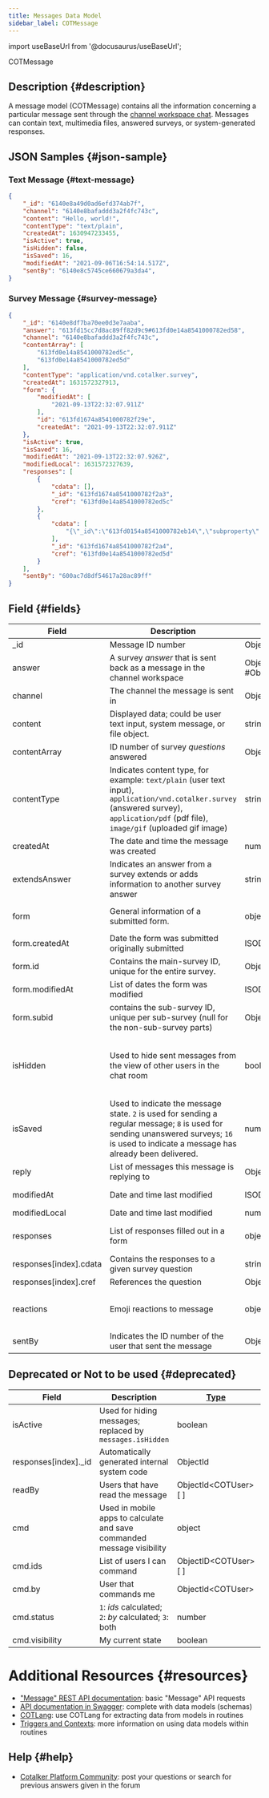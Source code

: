 ```yaml
---
title: Messages Data Model
sidebar_label: COTMessage
---
```

import useBaseUrl from '@docusaurus/useBaseUrl';

<span className="hero__subtitle">COTMessage</span>

## Description {#description}

A message model (COTMessage) contains all the information concerning a particular message sent through the [channel workspace chat](/docs/documentation/client/channels#channel-workspace-layout). Messages can contain text, multimedia files, answered surveys, or system-generated responses.



## JSON Samples {#json-sample}

### Text Message {#text-message}
```json
{
    "_id": "6140e8a49d0ad6efd374ab7f",
    "channel": "6140e8bafaddd3a2f4fc743c",
    "content": "Hello, world!",
    "contentType": "text/plain",
    "createdAt": 1630947233455,
    "isActive": true,
    "isHidden": false,
    "isSaved": 16,
    "modifiedAt": "2021-09-06T16:54:14.517Z",
    "sentBy": "6140e8c5745ce660679a3da4",
}
```

### Survey Message {#survey-message}
```json
{
    "_id": "6140e8df7ba70ee0d3e7aaba",
    "answer": "613fd15cc7d8ac89ff82d9c9#613fd0e14a8541000782ed58",
    "channel": "6140e8bafaddd3a2f4fc743c",
    "contentArray": [
        "613fd0e14a8541000782ed5c",
        "613fd0e14a8541000782ed5d"
    ],
    "contentType": "application/vnd.cotalker.survey",
    "createdAt": 1631572327913,
    "form": {
        "modifiedAt": [
            "2021-09-13T22:32:07.911Z"
        ],
        "id": "613fd1674a8541000782f29e",
        "createdAt": "2021-09-13T22:32:07.911Z"
    },
    "isActive": true,
    "isSaved": 16,
    "modifiedAt": "2021-09-13T22:32:07.926Z",
    "modifiedLocal": 1631572327639,
    "responses": [
        {
            "cdata": [],
            "_id": "613fd1674a8541000782f2a3",
            "cref": "613fd0e14a8541000782ed5c"
        },
        {
            "cdata": [
                "{\"_id\":\"613fd0154a8541000782eb14\",\"subproperty\":[],\"isActive\":true,\"name\":{\"code\":\"nyc_00\",\"display\":\"New York\"},\"propertyType\":\"location\",\"company\":\"600ac7d8df5461626aac89c0\",\"createdAt\":\"2021-09-13T22:26:29.673Z\",\"modifiedAt\":\"2021-09-13T22:26:29.686Z\"}"
            ],
            "_id": "613fd1674a8541000782f2a4",
            "cref": "613fd0e14a8541000782ed5d"
        }
    ],
    "sentBy": "600ac7d8df54617a28ac89ff"
}
```



## Field {#fields}

| Field | Description | [Type](/docs/documentation/models/overview_model#data-types) | Notes |
| ----  | ---- | ----------- | ----  |
| \_id | Message ID number | ObjectId<COTMessage\> | |
| answer | A survey _answer_ that is sent back as a message in the channel workspace | ObjectId<COTAnswer.uuid\> #ObjectId<COTSurvey\> | [Answers Model](/docs/documentation/models/surveys/model_answers), [Survey Model](/docs/documentation/models/surveys/model_surveys) |
| channel | The channel the message is sent in | ObjectId<COTChannel\> | [Channel Model](/docs/documentation/models/communication/model_channels) |
| content | Displayed data; could be user text input, system message, or file object. | string | Required. For details, go to [COTMessageContentType](/docs/documentation/models/communication/model_messageContent). |
| contentArray | ID number of survey _questions_ answered | ObjectId<COTQuestion\>[ ] | [Question Model](/docs/documentation/models/surveys/model_questions) |
| contentType | Indicates content type, for example: `text/plain` (user text input), `application/vnd.cotalker.survey` (answered survey), `application/pdf` (pdf file), `image/gif` (uploaded gif image) | string | Required. For details, go to [COTMessageContentType](/docs/documentation/models/communication/model_messageContent). |
| createdAt | The date and time the message was created | number | Unix epoch time format |
| extendsAnswer | Indicates an answer from a survey extends or adds information to another survey answer | string | Superseded by [COTQuestion](/docs/documentation/models/surveys/model_questions) Content Type `survey+survey`. See also [Survey Component](/docs/documentation/admin/survey/components/survey). |
| form | General information of a submitted form. | object | A copy of the question responses can be found in `messages.responses` |
| form.createdAt | Date the form was submitted originally submitted | ISODate | YYYY-MM-DDTHH:mm:ss.SSSZ |
| form.id | Contains the main-survey ID, unique for the entire survey. | ObjectId | |
| form.modifiedAt | List of dates the form was modified | ISODate[ ] | YYYY-MM-DDTHH:mm:ss.SSSZ  |
| form.subid | contains the sub-survey ID, unique per sub-survey (null for the non-sub-survey parts) | ObjectId | |
| isHidden | Used to hide sent messages from the view of other users in the chat room | boolean | When users choose to delete a message from the channel's workspace, this option is set to `true`; messages are never truly deleted, just hidden. |
| isSaved | Used to indicate the message state. `2` is used for sending a regular message; `8` is used for sending unanswered surveys; `16` is used to indicate a message has already been delivered. | number | Use with precaution; consult the [Cotalker Platform Community](https://github.com/Cotalker/documentation/discussions) for further details |
| reply | List of messages this message is replying to | ObjectID<COTMessage\>[ ] | |
| modifiedAt | Date and time last modified | ISODate | YYYY-MM-DDTHH:mm:ss.SSSZ  |
| modifiedLocal | Date and time last modified | number | Unix epoch time format |
| responses | List of responses filled out in a form | object[ ] | Check `message.form` for the forms identification data | 
| responses[index].cdata | Contains the responses to a given survey question | string[ ] | |
| responses[index].cref | References the question | ObjectId<COTQuestion\> | [Question Model](/docs/documentation/models/surveys/model_questions) |
| reactions | Emoji reactions to message | object | Emojis used on message appear as object keys, e.g., `reactions.laugh`, `reactions.rocket` |
| sentBy | Indicates the ID number of the user that sent the message | ObjectId<COTUser\> | [User Model](/docs/documentation/models/users/model_users) |

## Deprecated or Not to be used {#deprecated}
| Field | Description | [Type](/docs/documentation/models/overview_model#data-types) | Notes |
| ----  | ---- | ----------- | ----  |
| isActive | Used for hiding messages; replaced by `messages.isHidden` | boolean | DEPRECATED |
| responses[index].\_id | Automatically generated internal system code | ObjectId | Not to be used |
| readBy | Users that have read the message | ObjectId<COTUser\>[ ] | DEPRECATED |
| cmd | Used in mobile apps to calculate and save commanded message visibility | object | DEPRECATED |
| cmd.ids | List of users I can command | ObjectID<COTUser\>[ ] | DEPRECATED |
| cmd.by | User that commands me | ObjectId<COTUser\> | DEPRECATED |
| cmd.status | `1`: _ids_ calculated; `2`: _by_ calculated; `3`: both | number | DEPRECATED |
| cmd.visibility | My current state | boolean | DEPRECATED |

# Additional Resources {#resources}

- ["Message" REST API documentation](/docs/documentation/api/communication/messages): basic "Message" API requests
- [API documentation in Swagger](https://www.cotalker.com/swagger/core/?key=woubtjf4olr0t4zgutuwn6scbcm6hd3qh1cgl5obmohpbm3mfublnwcvv67lodgjvd3h86s9ppshtvmf95gepsqh6nizq9liu7f): complete with data models (schemas)
- [COTLang](/docs/documentation/automation/admin_cotlang): use COTLang for extracting data from models in routines
- [Triggers and Contexts](/docs/documentation/automation/triggers_and_contexts): more information on using data models within routines

## Help {#help}

- [Cotalker Platform Community](https://github.com/Cotalker/documentation/discussions): post your questions or search for previous answers given in the forum

